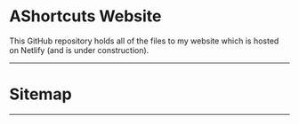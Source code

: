 # AShortcuts Website
This GitHub repository holds all of the files to my website which is hosted on Netlify (and is under construction).
***
# Sitemap
______________
